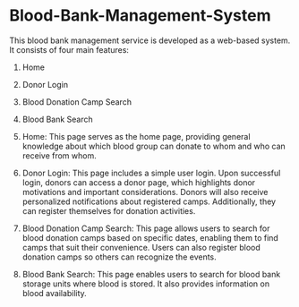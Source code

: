 # Blood-Bank-Management-System

This blood bank management service is developed as a web-based system. It consists of four main features:

1. Home
2. Donor Login
3. Blood Donation Camp Search
4. Blood Bank Search

1. Home:
This page serves as the home page, providing general knowledge about which blood group can donate to whom and who can receive from whom.

2. Donor Login:
This page includes a simple user login. Upon successful login, donors can access a donor page, which highlights donor motivations and important considerations. Donors will also receive personalized notifications about registered camps. Additionally, they can register themselves for donation activities.

3. Blood Donation Camp Search:
This page allows users to search for blood donation camps based on specific dates, enabling them to find camps that suit their convenience. Users can also register blood donation camps so others can recognize the events.

4. Blood Bank Search:
This page enables users to search for blood bank storage units where blood is stored. It also provides information on blood availability.

